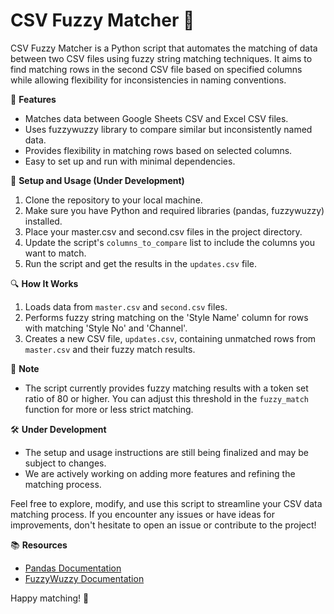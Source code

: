 # CSV Fuzzy Matcher :mag_right:

CSV Fuzzy Matcher is a Python script that automates the matching of data between two CSV files using fuzzy string matching techniques. It aims to find matching rows in the second CSV file based on specified columns while allowing flexibility for inconsistencies in naming conventions.

🚀 **Features**
- Matches data between Google Sheets CSV and Excel CSV files.
- Uses fuzzywuzzy library to compare similar but inconsistently named data.
- Provides flexibility in matching rows based on selected columns.
- Easy to set up and run with minimal dependencies.

🔧 **Setup and Usage (Under Development)**
1. Clone the repository to your local machine.
2. Make sure you have Python and required libraries (pandas, fuzzywuzzy) installed.
3. Place your master.csv and second.csv files in the project directory.
4. Update the script's `columns_to_compare` list to include the columns you want to match.
5. Run the script and get the results in the `updates.csv` file.

🔍 **How It Works**
1. Loads data from `master.csv` and `second.csv` files.
2. Performs fuzzy string matching on the 'Style Name' column for rows with matching 'Style No' and 'Channel'.
3. Creates a new CSV file, `updates.csv`, containing unmatched rows from `master.csv` and their fuzzy match results.

📝 **Note**
- The script currently provides fuzzy matching results with a token set ratio of 80 or higher. You can adjust this threshold in the `fuzzy_match` function for more or less strict matching.

🛠️ **Under Development**
- The setup and usage instructions are still being finalized and may be subject to changes.
- We are actively working on adding more features and refining the matching process.

Feel free to explore, modify, and use this script to streamline your CSV data matching process. If you encounter any issues or have ideas for improvements, don't hesitate to open an issue or contribute to the project!

📚 **Resources**
- [Pandas Documentation](https://pandas.pydata.org/docs/)
- [FuzzyWuzzy Documentation](https://github.com/seatgeek/fuzzywuzzy)

Happy matching! :raised_hands:
